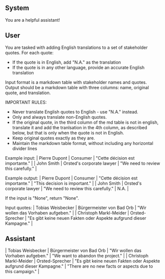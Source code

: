 ## System

You are a helpful assistant!

## User


You are tasked with adding English translations to a set of stakeholder quotes. For each quote:
- If the quote is in English, add "N.A." as the translation
- If the quote is in any other language, provide an accurate English translation

Input format is a markdown table with stakeholder names and quotes.
Output should be a markdown table with three columns: name, original quote, and translation.

IMPORTANT RULES:
- Never translate English quotes to English - use "N.A." instead.
- Only and always translate non-English quotes.
- If the original quote, in the third column of the md table is not in english, translate it and add the tranlsation in the 4th column, as described below, but that is only when the quote is not in English.
- Keep original quotes exactly as they are.
- Maintain the markdown table format, without including any horizontal divider lines

Example input:
| Pierre Dupont | Consumer | "Cette décision est importante." |
| John Smith | Orsted's corporate lawyer | "We need to review this carefully." |

Example output:
| Pierre Dupont | Consumer | "Cette décision est importante." | "This decision is important." |
| John Smith | Orsted's corporate lawyer | "We need to review this carefully." | N.A. |

If the input is "None", return "None".

Input quotes:
| Tobias Weisbecker | Bürgermeister von Bad Orb | "Wir wollen das Vorhaben aufgeben." |
| Christoph Markl-Meider | Orsted-Sprecher | "Es gibt keine neuen Fakten oder Aspekte aufgrund dieser Kampagne." |
        

## Assistant

| Tobias Weisbecker | Bürgermeister von Bad Orb | "Wir wollen das Vorhaben aufgeben." | "We want to abandon the project." |
| Christoph Markl-Meider | Orsted-Sprecher | "Es gibt keine neuen Fakten oder Aspekte aufgrund dieser Kampagne." | "There are no new facts or aspects due to this campaign." |

